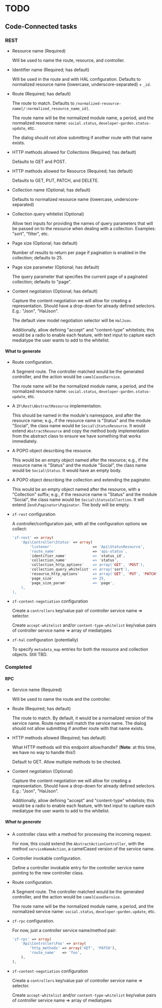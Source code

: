 TODO
====

Code-Connected tasks
--------------------

### REST

- Resource name (Required)

  Will be used to name the route, resource, and controller.

- Identifier name (Required; has default)

  Will be used in the route and with HAL configuration. Defaults to normalized
  resource name (lowercase, underscore-separated) + `_id`.

- Route (Required; has default)

  The route to match. Defaults to `/normalized-resource-name[/:normalized_resource_name_id]`.

  The route name will be the normalized module name, a period, and the
  normalized resource name: `social.status`, `developer-garden.status-update`, etc.

  The dialog should not allow submitting if another route with that name exists.

- HTTP methods allowed for Collections (Required; has default)

  Defaults to GET and POST.

- HTTP methods allowed for Resource (Required; has default)

  Defaults to GET, PUT, PATCH, and DELETE.

- Collection name (Optional; has default)

  Defaults to normalized resource name (lowercase, underscore-separated)

- Collection query whitelist (Optional)

  Allow text inputs for providing the names of query parameters that will be
  passed on to the resource when dealing with a collection. Examples: "sort",
  "filter", etc.

- Page size (Optional; has default)

  Number of results to return per page if pagination is enabled in the
  collection; defaults to 25.

- Page size parameter (Optional; has default)

  The query parameter that specifies the current page of a paginated collection;
  defaults to "page".

- Content negotiation (Optional; has default)

  Capture the content-negotiation we will allow for creating a representation.
  Should have a drop-down for already defined selectors. E.g.: "Json",
  "HalJson".

  The default view model negotiation selector will be `HalJson`.

  Additionally, allow defining "accept" and "content-type" whitelists; this
  would be a radio to enable each feature, with text input to capture each
  mediatype the user wants to add to the whitelist.

#### What to generate

- Route configuration.

  A Segment route. The controller matched would be the generated controller,
  and the action would be `camelCasedService`.

  The route name will be the normalized module name, a period, and the
  normalized resource name: `social.status`, `developer-garden.status-update`,
  etc.

- A `ZF\Rest\AbstractResource` implementation.

  This should be named in the module's namespace, and after the resource name;
  e.g., if the resource name is "Status" and the module "Social", the class name
  would be `Social\StatusResource`. It would extend `AbstractResource` and copy
  the method body implementation from the abstract class to ensure we have
  something that works immediately.

- A POPO object describing the resource.

  This would be an empty object named after the resource; e.g., if the resource
  name is "Status" and the module "Social", the class name would be
  `Social\Status`. It would have an empty body.

- A POPO object describing the collection and extending the paginator.

  This would be an empty object named after the resource, with a "Collection"
  suffix; e.g., if the resource name is "Status" and the module "Social", the
  class name would be `Social\StatusCollection`. It will extend
  `Zend\Paginator\Paginator`. The body will be empty.

- `zf-rest` configuration

  A controller/configuration pair, with all the configuration options we
  collect:

  ```php
  'zf-rest' => array(
      'Api\Controller\Status' => array(
          'listener'                   => 'Api\StatusResource',
          'route_name'                 => 'api-status`,
          'identifier_name'            => 'status_id',
          'collection_name'            => 'status',
          'collection_http_options'    => array('GET', 'POST'),
          'collection_query_whitelist' => array('sort'),
          'resource_http_options'      => array('GET', 'PUT', 'PATCH', 'DELETE'),
          'page_size'                  => 25,
          'page_size_param'            => 'page',
      ),
  ),
  ```

- `zf-content-negotiation` configuration

  Create a `controllers` key/value pair of controller service name => selector.

  Create `accept-whitelist` and/or `content-type-whitelist` key/value pairs of
  controller service name => array of mediatypes

- `zf-hal` configuration (potentially)

  To specify `metadata_map` entries for both the resource and collection
  objects. Still TBD.

### Completed

#### RPC

- Service name (Required)
  
  Will be used to name the route and the controller.

- Route (Required; has default)

  The route to match. By default, it would be a normalized version of the service name.
  Route name will match the service name. The dialog should not allow submitting
  if another route with that name exists.

- HTTP methods allowed (Required; has default)

  What HTTP methods will this endpoint allow/handle? (**Note**: at this time,
  we have no way to handle this!)

  Default to GET. Allow multiple methods to be checked.

- Content negotiation (Optional)

  Capture the content-negotiation we will allow for creating a representation.
  Should have a drop-down for already defined selectors. E.g.: "Json",
  "HalJson".

  Additionally, allow defining "accept" and "content-type" whitelists; this
  would be a radio to enable each feature, with text input to capture each
  mediatype the user wants to add to the whitelist.

##### What to generate

- A controller class with a method for processing the incoming request.

  For now, this could extend the `AbstractActionController`, with the method
  `serviceNameAction`, a camelCased version of the service name.

- Controller invokable configuration.

  Define a controller invokable entry for the controller service name pointing to
  the new controller class.

- Route configuration.

  A Segment route. The controller matched would be the generated controller,
  and the action would be `camelCasedService`.

  The route name will be the normalized module name, a period, and the
  normalized service name: `social.status`, `developer-garden.update`, etc.

- `zf-rpc` configuration.

  For now, just a controller service name/method pair:

  ```php
  'zf-rpc' => array(
      'Api\Controller\Foo' => array(
          'http_methods' => array('GET', 'PATCH'),
          'route_name'   => 'foo',
      ),
  ),
  ```

- `zf-content-negotiation` configuration

  Create a `controllers` key/value pair of controller service name => selector.

  Create `accept-whitelist` and/or `content-type-whitelist` key/value pairs of
  controller service name => array of mediatypes

